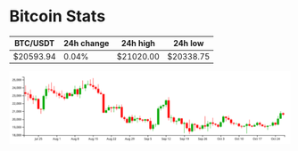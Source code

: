 # Bitcoin Stats

BTC/USDT|24h change|24h high|24h low|
|---|---|---|---|
|$20593.94|0.04%|$21020.00|$20338.75|

<img src="./chart.svg">
